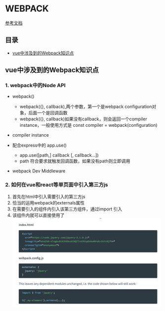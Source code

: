 # WEBPACK

[参考文档](https://webpack.js.org/api/)
 
## 目录

- [vue中涉及到的Webpack知识点](#vue中涉及到的Webpack知识点)

## vue中涉及到的Webpack知识点

### 1. webpack中的Node API

* webpack()
	* webpack({}, callback),两个参数，第一个是webpack configuration对象，后面一个是回调函数
	* webpack({}, callback)如果没有callback，则会返回一个compiler instance，一般使用方式是  const compiler = webpack(configuration)
	
* compiler instance

* 配合express中的 app.use()

	* app.use([path,] callback [, callback...])
	* path 符合要求就触发回调函数，如果没有path则立即调用

* webpack Dev Middleware

### 2. 如何在vue和react等单页面中引入第三方js

1. 首先在html中引入需要引入的第三方js
2. 恰当的运用webpack的externals属性
3. 在需要引入的组件内引入该第三方组件，通过import 引入
4. 该组件内就可以直接使用了
![](externals.png)


